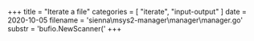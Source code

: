 +++
title = "Iterate a file"
categories = [ "iterate", "input-output" ]
date = 2020-10-05
filename = 'sienna\msys2-manager\manager\manager.go'
substr = 'bufio.NewScanner('
+++
